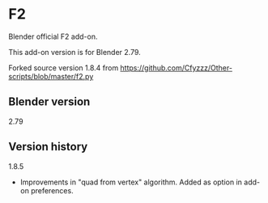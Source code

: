 # F2

Blender official F2 add-on.

This add-on version is for Blender 2.79.

Forked source version 1.8.4 from https://github.com/Cfyzzz/Other-scripts/blob/master/f2.py

Blender version
-
2.79

Version history
-
1.8.5
- Improvements in "quad from vertex" algorithm. Added as option in add-on preferences.
